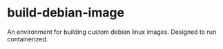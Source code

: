# build-debian-image
An environment for building custom debian linux images. Designed to run containerized. 
